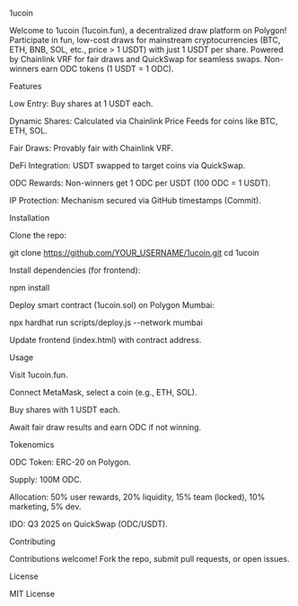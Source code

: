 1ucoin

Welcome to 1ucoin (1ucoin.fun), a decentralized draw platform on Polygon! Participate in fun, low-cost draws for mainstream cryptocurrencies (BTC, ETH, BNB, SOL, etc., price > 1 USDT) with just 1 USDT per share. Powered by Chainlink VRF for fair draws and QuickSwap for seamless swaps. Non-winners earn ODC tokens (1 USDT = 1 ODC).

Features





Low Entry: Buy shares at 1 USDT each.



Dynamic Shares: Calculated via Chainlink Price Feeds for coins like BTC, ETH, SOL.



Fair Draws: Provably fair with Chainlink VRF.



DeFi Integration: USDT swapped to target coins via QuickSwap.



ODC Rewards: Non-winners get 1 ODC per USDT (100 ODC = 1 USDT).



IP Protection: Mechanism secured via GitHub timestamps (Commit).

Installation





Clone the repo:

git clone https://github.com/YOUR_USERNAME/1ucoin.git
cd 1ucoin



Install dependencies (for frontend):

npm install



Deploy smart contract (1ucoin.sol) on Polygon Mumbai:

npx hardhat run scripts/deploy.js --network mumbai



Update frontend (index.html) with contract address.

Usage





Visit 1ucoin.fun.



Connect MetaMask, select a coin (e.g., ETH, SOL).



Buy shares with 1 USDT each.



Await fair draw results and earn ODC if not winning.

Tokenomics





ODC Token: ERC-20 on Polygon.



Supply: 100M ODC.



Allocation: 50% user rewards, 20% liquidity, 15% team (locked), 10% marketing, 5% dev.



IDO: Q3 2025 on QuickSwap (ODC/USDT).

Contributing

Contributions welcome! Fork the repo, submit pull requests, or open issues.

License

MIT License
